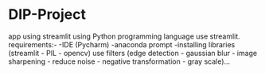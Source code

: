 # DIP-Project
 app using streamlit using Python programming language
 use streamlit.
requirements:-
  -IDE (Pycharm)
  -anaconda prompt
  -installing libraries (streamlit - PIL - opencv)
 use filters (edge detection - gaussian blur - image sharpening - reduce noise - negative transformation - gray scale)...
